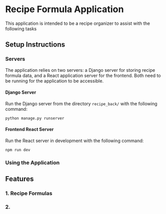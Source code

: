 # Recipe Formula Application
This application is intended to be a recipe organizer to assist with the following tasks

## Setup Instructions

### Servers
The application relies on two servers: a Django server for storing recipe formula data, and a React application server for the frontend.
Both need to be running for the application to be accessible.

#### Django Server
Run the Django server from the directory `recipe_back/` with the following command: 

```
python manage.py runserver
```

#### Frontend React Server

Run the React server in development with the following command:
```
npm run dev
```

### Using the Application

## Features

### 1. Recipe Formulas

### 2. 